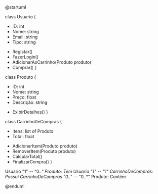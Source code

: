 @startuml

class Usuario {
  - ID: int
  - Nome: string
  - Email: string
  - Tipo: string
  + Registar()
  + FazerLogin()
  + AdicionarAoCarrinho(Produto produto)
  + Comprar()
}

class Produto {
  - ID: int
  - Nome: string
  - Preço: float
  - Descrição: string
  + ExibirDetalhes()
}

class CarrinhoDeCompras {
  - Itens: list of Produto
  - Total: float
  + AdicionarItem(Produto produto)
  + RemoverItem(Produto produto)
  + CalcularTotal()
  + FinalizarCompra()
}

Usuario "1" -- "0..*" Produto: Tem
Usuario "1" -- "1" CarrinhoDeCompras: Possui
CarrinhoDeCompras "0..*" -- "0..*" Produto: Contém

@enduml
